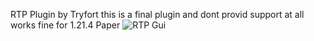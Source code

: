 RTP Plugin by Tryfort this is a final plugin and dont provid support at all works fine for 1.21.4 Paper ![RTP Gui](https://github.com/user-attachments/assets/61be11bf-5848-4f2e-9523-4a50410038ac)
